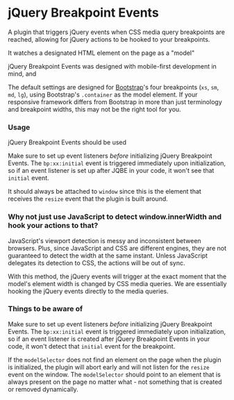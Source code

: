 # jQuery Breakpoint Events #

A plugin that triggers jQuery events when CSS media query breakpoints are reached, allowing for jQuery actions to be hooked to your breakpoints.

It watches a designated HTML element on the page as a "model" 

jQuery Breakpoint Events was designed with mobile-first development in mind, and 

The default settings are designed for [Bootstrap](http://getbootstrap.com/)'s four breakpoints (`xs`, `sm`, `md`, `lg`), using Bootstrap's `.container` as the model element. If your responsive framework differs from Bootstrap in more than just terminology and breakpoint widths, this may not be the right tool for you.

### Usage ###

jQuery Breakpoint Events should be used 

Make sure to set up event listeners *before* initializing jQuery Breakpoint Events. The `bp:xx:initial` event is triggered immediately upon initialization, so if an event listener is set up after JQBE in your code, it won't see that `initial` event.

It should always be attached to `window` since this is the element that receives the `resize` event that the plugin is built around.

### Why not just use JavaScript to detect window.innerWidth and hook your actions to that? ###

JavaScript's viewport detection is messy and inconsistent between browsers. Plus, since JavaScript and CSS are different engines, they are not guaranteed to detect the width at the same instant. Unless JavaScript delegates its detection to CSS, the actions will be out of sync. 

With this method, the jQuery events will trigger at the exact moment that the model's element width is changed by CSS media queries. We are essentially hooking the jQuery events directly to the media queries.

### Things to be aware of ###

Make sure to set up event listeners *before* initializing jQuery Breakpoint Events. The `bp:xx:initial` event is triggered immediately upon initialization, so if an event listener is created after jQuery Breakpoint Events in your code, it won't detect that `initial` event for the breakpoint.

If the `modelSelector` does not find an element on the page when the plugin is initialized, the plugin will abort early and will not listen for the `resize` event on the window. The `modelSelector` should point to an element that is always present on the page no matter what - not something that is created or removed dynamically.